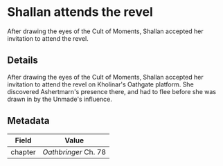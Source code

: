 # Shallan attends the revel
After drawing the eyes of the Cult of Moments, Shallan accepted her invitation to attend the revel.

## Details
After drawing the eyes of the Cult of Moments, Shallan accepted her invitation to attend the revel on Kholinar's Oathgate platform. She discovered Ashertmarn's presence there, and had to flee before she was drawn in by the Unmade's influence.

## Metadata
| Field | Value |
| ----- | ----- |
| chapter | *Oathbringer* Ch. 78 |
